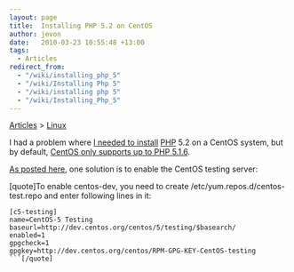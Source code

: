 ```yaml
---
layout: page
title:  Installing PHP 5.2 on CentOS
author: jevon
date:   2010-03-23 10:55:48 +13:00
tags:
  - Articles
redirect_from:
  - "/wiki/installing_php_5"
  - "/wiki/Installing Php 5"
  - "/wiki/installing php 5"
  - "/wiki/Installing_Php_5"
---
```


[Articles](Articles.md) > [Linux](Linux.md)

I had a problem where <a href="http://code.google.com/p/iaml/wiki/InstallationPlatform#Installing_PHP">I needed to install</a> [PHP](PHP.md) 5.2 on a CentOS system, but by default, <a href="http://www.freshblurbs.com/install-php-5-2-centos-5-2-using-yum">CentOS only supports up to PHP 5.1.6</a>.

<a href="http://www.freshblurbs.com/install-php-5-2-centos-5-2-using-yum#comment-403">As posted here</a>, one solution is to enable the CentOS testing server:

[quote]To enable centos-dev, you need to create
/etc/yum.repos.d/centos-test.repo and enter following lines in it:

```
[c5-testing]
name=CentOS-5 Testing 
baseurl=http://dev.centos.org/centos/5/testing/$basearch/
enabled=1
gpgcheck=1
gpgkey=http://dev.centos.org/centos/RPM-GPG-KEY-CentOS-testing
```[/quote]
